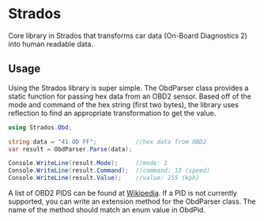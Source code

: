 # Strados
Core library in Strados that transforms car data (On-Board Diagnostics 2) into human readable data.

## Usage
Using the Strados library is super simple. The ObdParser class provides a static function for passing hex data from an OBD2 sensor. Based off of the mode and command of the hex string (first two bytes), the library uses reflection to find an appropriate transformation to get the value.

```C#
using Strados.Obd;

string data = "41 OD FF"; 			//hex data from OBD2
var result = ObdParser.Parse(data);

Console.WriteLine(result.Mode);		//mode: 1
Console.WriteLine(result.Command);  //command: 13 (speed)
Console.WriteLine(result.Value);	//value: 255 (kph)
```

A list of OBD2 PIDS can be found at [Wikipedia](http://en.wikipedia.org/wiki/OBD-II_PIDs). If a PID is not currently supported, you can write an extension method for the ObdParser class. The name of the method should match an enum value in ObdPid. 
